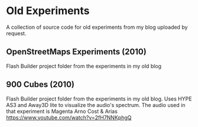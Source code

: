 Old Experiments
===============

A collection of source code for old experiments from my blog uploaded by request.



OpenStreetMaps Experiments (2010)
-----

Flash Builder project folder from the experiments in my old blog



900 Cubes (2010)
-----

Flash Builder project folder from the experiments in my old blog. Uses HYPE AS3 and Away3D lite to visualize the audio's spectrum.
The audio used in that experiment is Magenta Arno Cost & Arias https://www.youtube.com/watch?v=2fH7NNKphgQ

